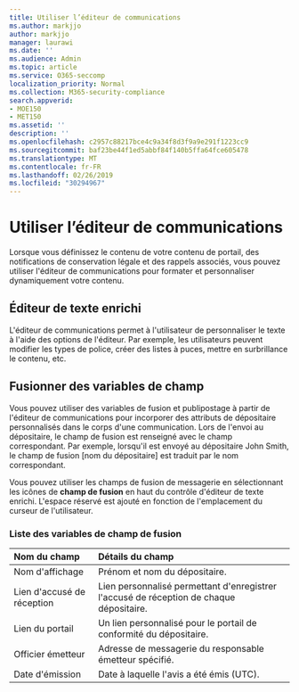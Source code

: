 ```yaml
---
title: Utiliser l’éditeur de communications
ms.author: markjjo
author: markjjo
manager: laurawi
ms.date: ''
ms.audience: Admin
ms.topic: article
ms.service: O365-seccomp
localization_priority: Normal
ms.collection: M365-security-compliance
search.appverid:
- MOE150
- MET150
ms.assetid: ''
description: ''
ms.openlocfilehash: c2957c88217bce4c9a34f8d3f9a9e291f1223cc9
ms.sourcegitcommit: baf23be44f1ed5abbf84f140b5ffa64fce605478
ms.translationtype: MT
ms.contentlocale: fr-FR
ms.lasthandoff: 02/26/2019
ms.locfileid: "30294967"
---
```

# <a name="use-the-communications-editor"></a>Utiliser l’éditeur de communications

Lorsque vous définissez le contenu de votre contenu de portail, des notifications de conservation légale et des rappels associés, vous pouvez utiliser l'éditeur de communications pour formater et personnaliser dynamiquement votre contenu.

## <a name="rich-text-editor"></a>Éditeur de texte enrichi 

L'éditeur de communications permet à l'utilisateur de personnaliser le texte à l'aide des options de l'éditeur. Par exemple, les utilisateurs peuvent modifier les types de police, créer des listes à puces, mettre en surbrillance le contenu, etc. 

## <a name="merge-field-variables"></a>Fusionner des variables de champ

Vous pouvez utiliser des variables de fusion et publipostage à partir de l'éditeur de communications pour incorporer des attributs de dépositaire personnalisés dans le corps d'une communication. Lors de l'envoi au dépositaire, le champ de fusion est renseigné avec le champ correspondant. Par exemple, lorsqu'il est envoyé au dépositaire John Smith, le champ de fusion [nom du dépositaire] est traduit par le nom correspondant. 

Vous pouvez utiliser les champs de fusion de messagerie en sélectionnant les icônes de **champ de fusion** en haut du contrôle d'éditeur de texte enrichi. L'espace réservé est ajouté en fonction de l'emplacement du curseur de l'utilisateur. 

### <a name="list-of-merge-field-variables"></a>Liste des variables de champ de fusion

| Nom du champ                  | Détails du champ | 
| :------------------- | :------------------- |
| Nom d'affichage  | Prénom et nom du dépositaire. | 
| Lien d'accusé de réception | Lien personnalisé permettant d'enregistrer l'accusé de réception de chaque dépositaire.|                 |
| Lien du portail     | Un lien personnalisé pour le portail de conformité du dépositaire.|                |
| Officier émetteur                   | Adresse de messagerie du responsable émetteur spécifié.|                   |
| Date d'émission                   | Date à laquelle l'avis a été émis (UTC).              |